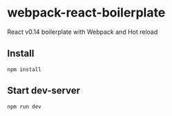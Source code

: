 # webpack-react-boilerplate
React v0.14 boilerplate with Webpack and Hot reload

## Install
```
npm install
```

## Start dev-server
```
npm run dev
```
